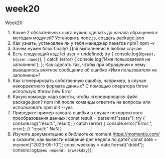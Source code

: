 # week20

Week20

1. Какие 2 обязательных шага нужно сделать до начала обращения к методам модулей? Установить node.js, cоздать package.json
2. Как узнать, установлен ли у тебя менеджер пакетов npm? npm -v
3. Зачем нужен блок finally? Для выполнения в любом случае
4. Есть следующий код:
   let user = undefined;
   try {
   console.log(`Привет, ${user.name}`);
   } catch (error) {
   console.log('Имя пользователя не заполнено');
   };
   Как сделать так, чтобы при обращении к нему выводилось внятное сообщение об ошибке «‎Имя пользователя не заполнено»?
5. Как сгенерировать собственную ошибку, например, в случае некорректного формата данных? С помощью оператора throw использую tthrow new Error
6. Какую команду надо ввести, чтобы сгенерировался файл package.json?
   npm init после команды ответить на вопросы или использовать npm init --yes
7. Приведите пример захвата ошибки в случае некорректного преобразования данных:
   const result = parseInt("sssss");
   try {
   console.log("result:", result);
   } catch (error) {
   console.error("Error:", error); // "result:" NaN
   }
8. Изучите документацию к библиотеке moment https://momentjs.com/ и скажите, как вывести название дня недели по дате?
   const date = moment("2023-05-10");
   const weekday = date.format("dddd");
   console.log(`День недели: ${weekday}`);
